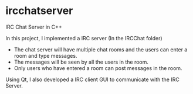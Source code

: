 # ircchatserver
IRC Chat Server in C++

In this project, I implemented a IRC server (In the IRCChat folder)

- The chat server will have multiple chat rooms and the users can enter a room and type messages. 
- The messages will be seen by all the users in the room. 
- Only users who have entered a room can post messages in the room.

Using Qt, I also developed a IRC client GUI to communicate with the IRC Server.
